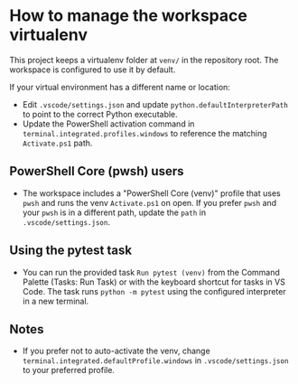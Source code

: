 # How to manage the workspace virtualenv

This project keeps a virtualenv folder at `venv/` in the repository root. The workspace is configured to use it by default.

If your virtual environment has a different name or location:

- Edit `.vscode/settings.json` and update `python.defaultInterpreterPath` to point to the correct Python executable.
- Update the PowerShell activation command in `terminal.integrated.profiles.windows` to reference the matching `Activate.ps1` path.

## PowerShell Core (pwsh) users

- The workspace includes a "PowerShell Core (venv)" profile that uses `pwsh` and runs the venv `Activate.ps1` on open. If you prefer `pwsh` and your `pwsh` is in a different path, update the `path` in `.vscode/settings.json`.

## Using the pytest task

- You can run the provided task `Run pytest (venv)` from the Command Palette (Tasks: Run Task) or with the keyboard shortcut for tasks in VS Code. The task runs `python -m pytest` using the configured interpreter in a new terminal.

## Notes

- If you prefer not to auto-activate the venv, change `terminal.integrated.defaultProfile.windows` in `.vscode/settings.json` to your preferred profile.
